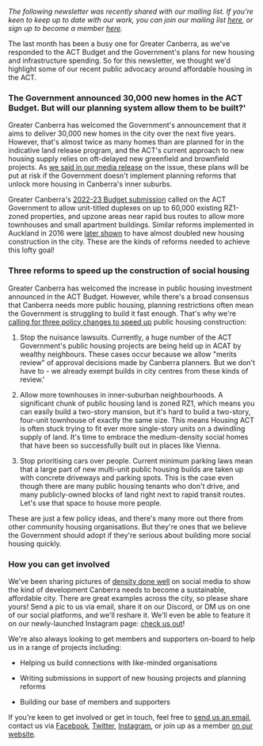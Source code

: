 *The following newsletter was recently shared with our mailing list. If
you're keen to keep up to date with our work, you can join our mailing
list [here](https://www.greatercanberra.org/mail), or sign up to become
a member [here](https://www.greatercanberra.org/join/).*

The last month has been a busy one for Greater Canberra, as we've
responded to the ACT Budget and the Government's plans for new housing
and infrastructure spending. So for this newsletter, we thought we'd
highlight some of our recent public advocacy around affordable housing
in the ACT.

### The Government announced 30,000 new homes in the ACT Budget. But will our planning system allow them to be built?'

Greater Canberra has welcomed the Government's announcement that it aims
to deliver 30,000 new homes in the city over the next five years.
However, that's almost twice as many homes than are planned for in the
indicative land release program, and the ACT's current approach to new
housing supply relies on oft-delayed new greenfield and brownfield
projects. As [we said in our media
release](https://www.greatercanberra.org/blog/media-release-planning-changes-needed-to-meet-goal-of-30k-new-homes/)
on the issue, these plans will be put at risk if the Government doesn't
implement planning reforms that unlock more housing in Canberra's inner
suburbs.

Greater Canberra's [2022-23 Budget
submission](https://www.greatercanberra.org/blog/greater-canberra-2022-23-act-budget-submission/)
called on the ACT Government to allow unit-titled duplexes on up to
60,000 existing RZ1-zoned properties, and upzone areas near rapid bus
routes to allow more townhouses and small apartment buildings. Similar
reforms implemented in Auckland in 2016 were [later
shown](https://www.smh.com.au/property/news/how-to-make-housing-cheaper-according-to-new-research-20220725-p5b4e0.html)
to have almost doubled new housing construction in the city. These are
the kinds of reforms needed to achieve this lofty goal!

### Three reforms to speed up the construction of social housing

Greater Canberra has welcomed the increase in public housing investment
announced in the ACT Budget. However, while there's a broad consensus
that Canberra needs more public housing, planning restrictions often
mean the Government is struggling to build it fast enough. That's why
we're [calling for three policy changes to speed
up](https://twitter.com/GreaterCanberra/status/1552460754984800256)
public housing construction:

1.  Stop the nuisance lawsuits. Currently, a huge number of the ACT
    Government's public housing projects are being held up in ACAT by
    wealthy neighbours. These cases occur because we allow "merits
    review" of approval decisions made by Canberra planners. But we
    don't have to - we already exempt builds in city centres from these
    kinds of review.'

2.  Allow more townhouses in inner-suburban neighbourhoods. A
    significant chunk of public housing land is zoned RZ1, which means
    you can easily build a two-story mansion, but it's hard to build a
    two-story, four-unit townhouse of exactly the same size. This means
    Housing ACT is often stuck trying to fit ever more single-story
    units on a dwindling supply of land. It's time to embrace the
    medium-density social homes that have been so successfully built out
    in places like Vienna.

3.  Stop prioritising cars over people. Current minimum parking laws
    mean that a large part of new multi-unit public housing builds are
    taken up with concrete driveways and parking spots. This is the case
    even though there are many public housing tenants who don't drive,
    and many publicly-owned blocks of land right next to rapid transit
    routes. Let's use that space to house more people.

These are just a few policy ideas, and there's many more out there from
other community housing organisations. But they're ones that we believe
the Government should adopt if they're serious about building more
social housing quickly.

### How you can get involved

We've been sharing pictures of [density done
well](https://twitter.com/GreaterCanberra/status/1540628364301504512?s=20&t=wqcFL0Fm633w200PDZ-sCg)
on social media to show the kind of development Canberra needs to become
a sustainable, affordable city. There are great examples across the
city, so please share yours! Send a pic to us via email, share it on our
Discord, or DM us on one of our social platforms, and we'll reshare it.
We'll even be able to feature it on our newly-launched Instagram page:
[check us out](http://instagram.com/greatercanberra)!

We're also always looking to get members and supporters on-board to help
us in a range of projects including:

-   Helping us build connections with like-minded organisations

-   Writing submissions in support of new housing projects and planning
    reforms

-   Building our base of members and supporters

If you're keen to get involved or get in touch, feel free to [send us an
email](https://www.greatercanberra.org/contact/), contact us via
[Facebook](https://www.greatercanberra.org/blog/newsletter-update-july-2022/facebook.com/greatercanberra),
[Twitter](https://www.greatercanberra.org/blog/newsletter-update-july-2022/twitter.com/@greatercanberra),
[Instagram](http://instagram.com/greatercanberra), or join up as a
member [on our website](https://www.greatercanberra.org/get_involved/).
